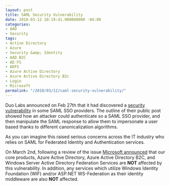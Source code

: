 ```yaml
---
layout: post
title: SAML Security Vulnerability
date: 2018-03-12 10:19:41.000000000 -04:00
categories:
- AAD
- Security
tags:
- Active Directory
- Azure
- Security &amp; Identity
- AAD B2C
- AD FS
- ADFS
- Azure Active Directory
- Azure Active Directory B2c
- Login
- Microsoft
permalink: "/2018/03/12/saml-security-vulnerability/"
---
```

Duo Labs announced on Feb 27th that it had discovered a [security vulnerability](https://duo.com/blog/duo-finds-saml-vulnerabilities-affecting-multiple-implementations) in some SAML SSO providers. The outline of their public post showed how an attacker could authenticate so a SAML SSO provider, and then manipulate the SAML response to allow them to impersonate a user based thanks to different canonicalization algorithms.
<!--more-->

As you can imagine this raised serious concerns across the IT industry who relies on SAML for Federated Identity and Authentication services.

On March 2nd, following a review of the issue [Microsoft announced](https://cloudblogs.microsoft.com/enterprisemobility/2018/03/02/latest-saml-vulnerability-not-present-in-azure-ad-and-adfs/) that our core products, Azure Active Directory, Azure Active Directory B2C, and Windows Server Active Directory Federation Services are **NOT** affected by this vulnerability. In addition, any services which utilize Windows Identity Foundation (WIF) and/or ASP.NET WS-Federation as their identity middleware are also **NOT** affected.

